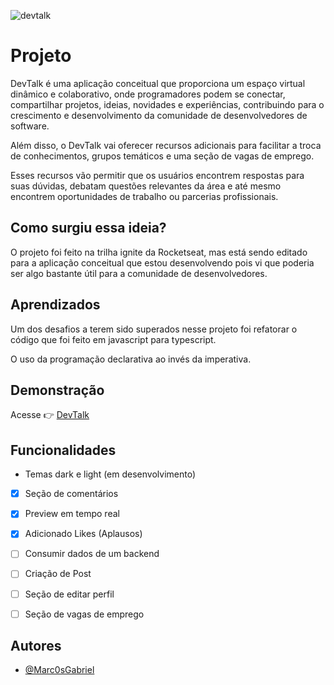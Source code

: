 ![devtalk](https://blog-devtalk.vercel.app/images/logo.svg)


# Projeto


 DevTalk é uma aplicação conceitual que proporciona um espaço virtual dinâmico e colaborativo, onde programadores podem se conectar, compartilhar projetos, ideias, novidades e experiências, contribuindo para o crescimento e desenvolvimento da comunidade de desenvolvedores de software.

 Além disso, o DevTalk vai oferecer recursos adicionais para facilitar a troca de conhecimentos, grupos temáticos e uma seção de vagas de emprego. 
 
 Esses recursos vão permitir que os usuários encontrem respostas para suas dúvidas, debatam questões relevantes da área e até mesmo encontrem oportunidades de trabalho ou parcerias profissionais.


## Como surgiu essa ideia?
O projeto foi feito na trilha ignite da Rocketseat, mas está sendo editado para a aplicação conceitual que estou desenvolvendo pois vi que poderia ser algo bastante útil para a comunidade de desenvolvedores.

## Aprendizados


Um dos desafios a terem sido superados nesse projeto foi
refatorar o código que foi feito em javascript para typescript.

O uso da programação declarativa ao invés da imperativa.


## Demonstração
Acesse 👉️
[DevTalk](https://blog-devtalk.vercel.app/)

## Funcionalidades

- Temas dark e light (em desenvolvimento)
- [x]  Seção de comentários
- [x]  Preview em tempo real
- [x]  Adicionado Likes (Aplausos)
- [ ]  Consumir dados de um backend
- [ ]  Criação de Post
- [ ]  Seção de editar perfil 
- [ ]  Seção de vagas de emprego



## Autores

- [@Marc0sGabriel](https://www.github.com/Marc0sGabriel)

